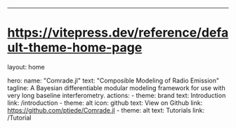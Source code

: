 ---
# https://vitepress.dev/reference/default-theme-home-page
layout: home

hero:
  name: "Comrade.jl"
  text: "Composible Modeling of Radio Emission"
  tagline: A Bayesian differentiable modular modeling framework for use with very long baseline interferometry.
  actions:
    - theme: brand
      text: Introduction
      link: /introduction
    - theme: alt
      icon: github
      text: View on Github
      link: https://github.com/ptiede/Comrade.jl
    - theme: alt
      text: Tutorials
      link: /Tutorial
